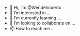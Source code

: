 - 👋 Hi, I’m @Wendelroberto
- 👀 I’m interested in ...
- 🌱 I’m currently learning ...
- 💞️ I’m looking to collaborate on ...
- 📫 How to reach me ...

<!---
Wendelroberto/Wendelroberto is a ✨ special ✨ repository because its `README.md` (this file) appears on your GitHub profile.
You can click the Preview link to take a look at your changes.
--->
